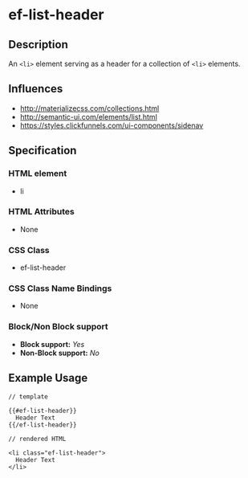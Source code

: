 # ef-list-header

## Description

An `<li>` element serving as a header for a collection of `<li>` elements.


## Influences

* http://materializecss.com/collections.html
* http://semantic-ui.com/elements/list.html
* https://styles.clickfunnels.com/ui-components/sidenav


## Specification

### HTML element

* li


### HTML Attributes

* None


### CSS Class

* ef-list-header


### CSS Class Name Bindings

* None


### Block/Non Block support

* **Block support:** *Yes*
* **Non-Block support:** *No*


## Example Usage

```
// template

{{#ef-list-header}}
  Header Text
{{/ef-list-header}}

// rendered HTML

<li class="ef-list-header">
  Header Text
</li>
```
